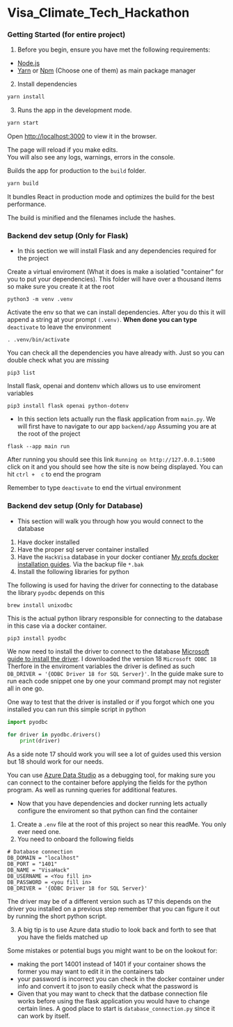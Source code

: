 # Visa_Climate_Tech_Hackathon

### Getting Started (for entire project)

1. Before you begin, ensure you have met the following requirements:

- [Node.js](https://nodejs.org/)
- [Yarn](https://classic.yarnpkg.com/lang/en/docs/install/#mac-stable) or [Npm](https://docs.npmjs.com/downloading-and-installing-node-js-and-npm) (Choose one of them) as main package manager

2. Install dependencies

```bash
yarn install
```

3. Runs the app in the development mode.

```bash
yarn start
```

Open [http://localhost:3000](http://localhost:3000) to view it in the browser.

The page will reload if you make edits.<br>
You will also see any logs, warnings, errors in the console.

Builds the app for production to the `build` folder.<br>

```bash
yarn build
```

It bundles React in production mode and optimizes the build for the best performance.

The build is minified and the filenames include the hashes.<br>

### Backend dev setup (Only for Flask)

- In this section we will install Flask and any dependencies required for the project

Create a virtual enviroment (What it does is make a isolatied "container" for you to put your dependencies). This folder will have over a thousand items so make sure you create it at the root

```
python3 -m venv .venv
```

Activate the env so that we can install dependencies. After you do this it will append a string at your prompt `(.venv)`. **When done you can type** `deactivate` to leave the environment

```
. .venv/bin/activate
```

You can check all the dependencies you have already with. Just so you can double check what you are missing

```
pip3 list
```

Install flask, openai and dontenv which allows us to use enviroment variables

```
pip3 install flask openai python-dotenv
```

- In this section lets actually run the flask application from `main.py`. We will first have to navigate to our app `backend/app` Assuming you are at the root of the project

```
flask --app main run
```

After running you should see this link `Running on http://127.0.0.1:5000` click on it and you should see how the site is now being displayed. You can hit `ctrl +  c` to end the program

Remember to type `deactivate` to end the virtual environment

### Backend dev setup (Only for Database)

- This section will walk you through how you would connect to the database

1. Have docker installed
2. Have the proper sql server container installed
3. Have the `HackVisa` database in your docker contianer [My profs docker installation guides](https://www.dropbox.com/scl/fo/c70guq1vwaihbagdgep75/ADkux_qTvqdrSG-dk9v5snM?rlkey=oaoakm6vgt2svlryia4m5id3c&e=1&dl=0). Via the backup file `*.bak`
4. Install the following libraries for python

The following is used for having the driver for connecting to the database the library `pyodbc` depends on this

```
brew install unixodbc
```

This is the actual python library responsible for connecting to the database in this case via a docker container.

```
pip3 install pyodbc
```

We now need to install the driver to connect to the database [Microsoft guide to install the driver](https://learn.microsoft.com/en-us/sql/connect/odbc/linux-mac/install-microsoft-odbc-driver-sql-server-macos?view=sql-server-ver16). I downloaded the version 18 `Microsoft ODBC 18` Therfore in the enviroment variables the driver is defined as such ` DB_DRIVER = '{ODBC Driver 18 for SQL Server}'`. In the guide make sure to run each code snippet one by one your command prompt may not register all in one go.

One way to test that the driver is installed or if you forgot which one you installed you can run this simple script in python

```python
import pyodbc

for driver in pyodbc.drivers()
    print(driver)
```

As a side note 17 should work you will see a lot of guides used this version but 18 should work for our needs.

You can use [Azure Data Studio](https://learn.microsoft.com/en-us/azure-data-studio/download-azure-data-studio?tabs=win-install%2Cwin-user-install%2Credhat-install%2Cwindows-uninstall%2Credhat-uninstall) as a debugging tool, for making sure you can connect to the container before applying the fields for the python program. As well as running queries for additional features.

- Now that you have dependencies and docker running lets actually configure the enviroment so that python can find the container

1. Create a `.env` file at the root of this project so near this readMe. You only ever need one.
2. You need to onboard the following fields

```
# Database connection
DB_DOMAIN = "localhost"
DB_PORT = "1401"
DB_NAME = "VisaHack"
DB_USERNAME = <You fill in>
DB_PASSWORD = <you fill in>
DB_DRIVER = '{ODBC Driver 18 for SQL Server}'
```

The driver may be of a different version such as 17 this depends on the driver you installed on a previous step remember that you can figure it out by running the short python script.

3. A big tip is to use Azure data studio to look back and forth to see that you have the fields matched up

Some mistakes or potential bugs you might want to be on the lookout for:

- making the port 14001 instead of 1401 if your container shows the former you may want to edit it in the containers tab
- your password is incorrect you can check in the docker container under info and convert it to json to easily check what the password is
- Given that you may want to check that the datbase connection file works before using the flask application you would have to change certain lines. A good place to start is `database_connection.py` since it can work by itself.
